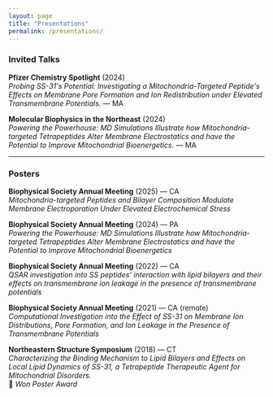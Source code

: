```yaml
---
layout: page
title: "Presentations"
permalink: /presentations/
---
```


### Invited Talks

**Pfizer Chemistry Spotlight** (2024)  
*Probing SS-31's Potential: Investigating a Mitochondria-Targeted Peptide's Effects on Membrane Pore Formation and Ion Redistribution under Elevated Transmembrane Potentials.* — MA

**Molecular Biophysics in the Northeast** (2024)  
*Powering the Powerhouse: MD Simulations Illustrate how Mitochondria-targeted Tetrapeptides Alter Membrane Electrostatics and have the Potential to Improve Mitochondrial Bioenergetics.* — MA

---

### Posters

**Biophysical Society Annual Meeting** (2025) — CA  
*Mitochondria-targeted Peptides and Bilayer Composition Modulate Membrane Electroporation Under Elevated Electrochemical Stress*

**Biophysical Society Annual Meeting** (2024) — PA  
*Powering the Powerhouse: MD Simulations Illustrate how Mitochondria-targeted Tetrapeptides Alter Membrane Electrostatics and have the Potential to Improve Mitochondrial Bioenergetics*

**Biophysical Society Annual Meeting** (2022) — CA  
*QSAR investigation into SS peptides' interaction with lipid bilayers and their effects on transmembrane ion leakage in the presence of transmembrane potentials*

**Biophysical Society Annual Meeting** (2021) — CA (remote)  
*Computational Investigation into the Effect of SS-31 on Membrane Ion Distributions, Pore Formation, and Ion Leakage in the Presence of Transmembrane Potentials*

**Northeastern Structure Symposium** (2018) — CT  
*Characterizing the Binding Mechanism to Lipid Bilayers and Effects on Local Lipid Dynamics of SS-31, a Tetrapeptide Therapeutic Agent for Mitochondrial Disorders.*  
🏅 *Won Poster Award*

